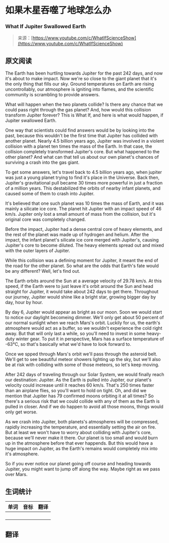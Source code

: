 # 如果木星吞噬了地球怎么办

### What If Jupiter Swallowed Earth

>来源：[https://www.youtube.com/c/WhatIfScienceShow](https://www.youtube.com/c/WhatIfScienceShow)

## 原文阅读

The Earth has been hurtling towards Jupiter for the past 242 days, and now it's about to make impact. Now we're so close to the giant planet that it's the only thing that fills our sky. Ground temperatures on Earth are rising uncontrollably, our atmosphere is igniting into flames, and the scientific community is scrambling to provide answers.

What will happen when the two planets collide? Is there any chance that we could pass right through the gas planet? And, how would this collision transform Jupiter forever? This is What If, and here is what would happen, if Jupiter swallowed Earth.

One way that scientists could find answers would be by looking into the past, because this wouldn't be the first time that Jupiter has collided with another planet. Nearly 4.5 billion years ago, Jupiter was involved in a violent collision with a planet ten times the mass of the Earth. In that case, the collision completely transformed Jupiter's core. But what happened to the other planet? And what can that tell us about our own planet's chances of surviving a crash into the gas giant.

To get some answers, let's travel back to 4.5 billion years ago, when jupiter was just a young planet trying to find it's place in the Universe. Back then, Jupiter's gravitational pull became 30 times more powerful in just a fraction of a million years. This destabilized the orbits of nearby infant planets, and caused some of them to crash into Jupiter. 

It's believed that one such planet was 10 times the mass of Earth, and it was mainly a silicate ice core. The planet hit Jupiter with an impact speed of 46 km/s. Jupiter only lost a small amount of mass from the collision, but it's original core was completely changed.

Before the impact, Jupiter had a dense central core of heavy elements, and the rest of the planet was made up of hydrogen and helium. After the impact, the infant planet's silicate ice core merged with Jupiter's, causing Jupiter's core to become diluted. The heavy elements spread out and mixed with the outer layers of Jupiter. 

While this collision was a defining moment for Jupiter, it meant the end of the road for the other planet. So what are the odds that Earth's fate would be any different? Well, let's find out.

The Earth orbits around the Sun at a average velocity of 29.78 km/s. At this speed, if the Earth were to just leave it's orbit around the Sun and head straight for Jupiter, it would take about 242 days to get there. Throughout our journey, Jupiter would shine like a bright star, growing bigger day by day, hour by hour. 

By day 6, Jupiter would appear as bright as our moon. Soon we would start to notice our daylight becomeing dimmer. We'll only get about 50 percent of our normal sunlight when we reach Mars's orbit. Luckily for us, the earth's atmosphere would act as a buffer, so we wouldn't experience the cold right away. But that will only last a while, so you'll need to invest in some heavy-duty winter gear. To put it in perspective, Mars has a surface temperature of -63℃, so that's basically what we'd have to look forward to. 

Once we spped through Mars's orbit we'll pass through the asteroid belt. We'll get to see beautiful meteor showers lighting up the sky, but we'll also be at risk with colliding with some of those meteors, so let's keep moving. 

After 242 days of traveling through our Solar System, we would finally reach our destination: Jupiter. As the Earth is pulled into Jupiter, our planet's velocity could increase until it reaches 60 km/s. That's 250 times faster than an airplane flies, so you'll want to hold on tight. Oh, and did we mention that Jupiter has 79 confirmed moons orbiting it at all times? So there's a serious risk that we could collide with any of them as the Earth is pulled in closer. And if we do happen to avoid all those moons, things would only get worse.

As we crash into Jupiter, both planets's atmospheres will be compressed, rapidly increasing the temperature, and essentially setting the air on fire. But at least we won't have to worry about colliding with Jupiter's core, because we'll never make it there. Our planet is too small and would burn up in the atmosphere before that ever happends. But this would have a huge impact on Jupiter, as the Earth's remains would completely mix into it's atmosphere. 

So if you ever notice our planet going off course and heading towards Jupiter, you might want to jump off along the way. Maybe right as we pass over Mars.

## 生词统计
| 单词 | 音标 | 翻译 |
|-|-|-|
|  |  |  |
|  |  |  |
|  |  |  |
|  |  |  |

## 翻译


<src-rtyAudio :src="`https://rtyxmd.gitee.io/rtyresources2020/November/What%20If%20Jupiter%20Swallowed%20Earth.mp3`"></src-rtyAudio>
